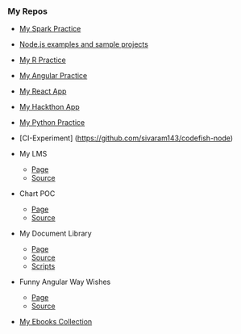 ### My Repos

- [My Spark Practice](https://github.com/sivaram143/MySparkPractice)

- [Node.js examples and sample projects](https://github.com/sivaram143/nodeApps)

- [My R Practice](https://github.com/sivaram143/R_Practice)

- [My Angular Practice](https://github.com/sivaramny/practical_stuff)

- [My React App](https://github.com/sivaram143/MyReactApp)

- [My Hackthon App](https://github.com/sivaram143/my-hack-app)

- [My Python Practice](https://github.com/sivaram143/python_practice)

- [CI-Experiment] (https://github.com/sivaram143/codefish-node)

- My LMS
   - [Page](https://sivaram143.github.io/my_lms/)
   - [Source](https://github.com/sivaram143/my_lms)

- Chart POC
    - [Page](https://sivaramny.github.io/ChartPOC/)
    - [Source](https://github.com/sivaramny/ChartPOC/)

- My Document Library
   - [Page](http://sivaram143.github.io/hello-world/)
   - [Source](https://github.com/sivaramny/docLib)
   - [Scripts](https://github.com/sivaram143/hello-world/tree/master/scripts)

- Funny Angular Way Wishes
   - [Page](https://sivaram143.github.io/Happy-New-Year)
   - [Source](https://github.com/sivaram143/Happy-New-Year)

- [My Ebooks Collection](https://github.com/sivaram143/ebooks)
